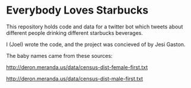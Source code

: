 Everybody Loves Starbucks
======

This repository holds code and data for a twitter bot which tweets about different people drinking different starbucks beverages.

I (Joel) wrote the code, and the project was concieved of by Jesi Gaston.

The baby names came from these sources:

http://deron.meranda.us/data/census-dist-female-first.txt

http://deron.meranda.us/data/census-dist-male-first.txt
